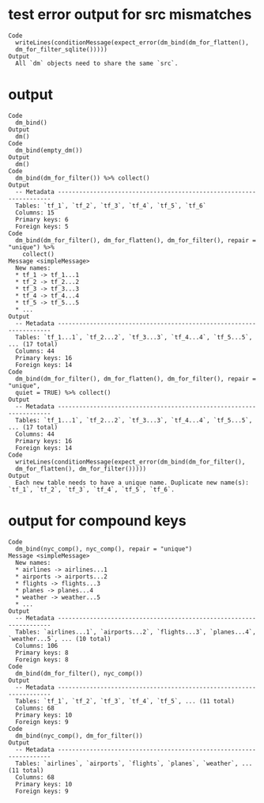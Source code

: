 # test error output for src mismatches

    Code
      writeLines(conditionMessage(expect_error(dm_bind(dm_for_flatten(),
      dm_for_filter_sqlite()))))
    Output
      All `dm` objects need to share the same `src`.

# output

    Code
      dm_bind()
    Output
      dm()
    Code
      dm_bind(empty_dm())
    Output
      dm()
    Code
      dm_bind(dm_for_filter()) %>% collect()
    Output
      -- Metadata --------------------------------------------------------------------
      Tables: `tf_1`, `tf_2`, `tf_3`, `tf_4`, `tf_5`, `tf_6`
      Columns: 15
      Primary keys: 6
      Foreign keys: 5
    Code
      dm_bind(dm_for_filter(), dm_for_flatten(), dm_for_filter(), repair = "unique") %>%
        collect()
    Message <simpleMessage>
      New names:
      * tf_1 -> tf_1...1
      * tf_2 -> tf_2...2
      * tf_3 -> tf_3...3
      * tf_4 -> tf_4...4
      * tf_5 -> tf_5...5
      * ...
    Output
      -- Metadata --------------------------------------------------------------------
      Tables: `tf_1...1`, `tf_2...2`, `tf_3...3`, `tf_4...4`, `tf_5...5`, ... (17 total)
      Columns: 44
      Primary keys: 16
      Foreign keys: 14
    Code
      dm_bind(dm_for_filter(), dm_for_flatten(), dm_for_filter(), repair = "unique",
      quiet = TRUE) %>% collect()
    Output
      -- Metadata --------------------------------------------------------------------
      Tables: `tf_1...1`, `tf_2...2`, `tf_3...3`, `tf_4...4`, `tf_5...5`, ... (17 total)
      Columns: 44
      Primary keys: 16
      Foreign keys: 14
    Code
      writeLines(conditionMessage(expect_error(dm_bind(dm_for_filter(),
      dm_for_flatten(), dm_for_filter()))))
    Output
      Each new table needs to have a unique name. Duplicate new name(s): `tf_1`, `tf_2`, `tf_3`, `tf_4`, `tf_5`, `tf_6`.

# output for compound keys

    Code
      dm_bind(nyc_comp(), nyc_comp(), repair = "unique")
    Message <simpleMessage>
      New names:
      * airlines -> airlines...1
      * airports -> airports...2
      * flights -> flights...3
      * planes -> planes...4
      * weather -> weather...5
      * ...
    Output
      -- Metadata --------------------------------------------------------------------
      Tables: `airlines...1`, `airports...2`, `flights...3`, `planes...4`, `weather...5`, ... (10 total)
      Columns: 106
      Primary keys: 8
      Foreign keys: 8
    Code
      dm_bind(dm_for_filter(), nyc_comp())
    Output
      -- Metadata --------------------------------------------------------------------
      Tables: `tf_1`, `tf_2`, `tf_3`, `tf_4`, `tf_5`, ... (11 total)
      Columns: 68
      Primary keys: 10
      Foreign keys: 9
    Code
      dm_bind(nyc_comp(), dm_for_filter())
    Output
      -- Metadata --------------------------------------------------------------------
      Tables: `airlines`, `airports`, `flights`, `planes`, `weather`, ... (11 total)
      Columns: 68
      Primary keys: 10
      Foreign keys: 9

